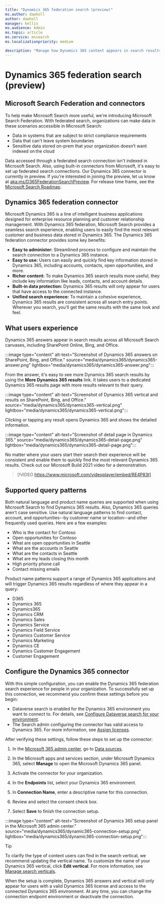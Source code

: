 ```yaml
---
title: "Dynamics 365 federation search (preview)"
ms.author: dawholl
author: dawholl
manager: kellis
ms.audience: Admin
ms.topic: article
ms.service: mssearch
ms.localizationpriority: medium

description: "Manage how Dynamics 365 content appears in search results"
---
```

# Dynamics 365 federation search (preview)

## Microsoft Search Federation and connectors

To help make Microsoft Search more useful, we're introducing Microsoft Search Federation. With federated search, organizations can make data in these scenarios accessible in Microsoft Search:

* Data in systems that are subject to strict compliance requirements
* Data that can't leave system boundaries
* Sensitive data stored on-prem that your organization doesn’t want indexed on the cloud

Data accessed through a federated search connection isn't indexed in Microsoft Search. Also, using built-in connectors from Microsoft, it's easy to set up federated search connections. Our Dynamics 365 connector is currently in preview. If you're interested in joining the preview, let us know at [aka.ms/D365FederationSearchPreview](https://aka.ms/D365FederationSearchPreview). For release time frame, see the [Microsoft Search Roadmap](https://www.microsoft.com/microsoft-365/roadmap?filters=Microsoft%20Search).

## Dynamics 365 federation connector

Microsoft Dynamics 365 is a line of intelligent business applications designed for enterprise resource planning and customer relationship management. With Dynamics 365 federation, Microsoft Search provides a seamless search experience, enabling users to easily find the most relevant customer and business data stored in Dynamics 365. The Dynamics 365 federation connector provides some key benefits:

* **Easy to administer:** Streamlined process to configure and maintain the search connection to a Dynamics 365 instance.
* **Easy to use:** Users can easily and quickly find key information stored in Dynamics 365, including accounts, contacts, open opportunities, and more.
* **Richer content:** To make Dynamics 365 search results more useful, they include key information like leads, contacts, and account details.
* **Built-in data protection:** Dynamics 365 results will only appear for users that have access to the connected instance.
* **Unified search experience:** To maintain a cohesive experience, Dynamics 365 results are consistent across all search entry points. Wherever you search, you'll get the same results with the same look and feel.

## What users experience

Dynamics 365 answers appear in search results across all Microsoft Search canvases, including SharePoint Online, Bing, and Office.

:::image type="content" alt-text="Screenshot of Dynamics 365 answers on SharePoint, Bing, and Office." source="media/dynamics365/dynamics365-answer.png" lightbox="media/dynamics365/dynamics365-answer.png":::

From the answer, it's easy to see more Dynamics 365 search results by using the **More Dynamics 365 results** link. It takes users to a dedicated Dynamics 365 results page with more results relevant to their query.

:::image type="content" alt-text="Screenshot of Dynamics 365 vertical and results on SharePoint, Bing, and Office." source="media/dynamics365/dynamics365-vertical.png" lightbox="media/dynamics365/dynamics365-vertical.png":::

Clicking or tapping any result opens Dynamics 365 and shows the detailed information.

:::image type="content" alt-text="Screenshot of detail page in Dynamics 365." source="media/dynamics365/dynamics365-detail-page.png" lightbox="media/dynamics365/dynamics365-detail-page.png":::

No matter where your users start their search their experience will be consistent and enable them to quickly find the most relevant Dynamics 365 results. Check out our Microsoft Build 2021 video for a demonstration.

> [!VIDEO https://www.microsoft.com/videoplayer/embed/RE4P83t]

## Supported query patterns

Both natural language and product name queries are supported when using Microsoft Search to find Dynamics 365 results. Also, Dynamics 365 queries aren't case sensitive. Use natural language patterns to find contact, account, and opportunities--by customer name or location--and other frequently used queries. Here are a few examples:

* Who is the contact for Contoso
* Open opportunities for Contoso
* What are open opportunities in Seattle
* What are the accounts in Seattle
* What are the contacts in Seattle
* What are my leads closing this month
* High priority phone call
* Contact missing emails

Product name patterns support a range of Dynamics 365 applications and will trigger Dynamics 365 results regardless of where they appear in a query:

* D365
* Dynamics 365
* Dynamics365
* Dynamics CRM
* Dynamics Sales
* Dynamics Service
* Dynamics Field Service
* Dynamics Customer Service
* Dynamics Marketing
* Dynamics CE
* Dynamics Customer Engagement
* Customer Engagement

## Configure the Dynamics 365 connector

With this simple configuration, you can enable the Dynamics 365 federation search experience for people in your organization. To successfully set up this connection, we recommend you confirm these settings before you begin:

* Dataverse search is enabled for the Dynamics 365 environment you want to connect to. For details, see [Configure Dataverse search for your environment](/power-platform/admin/configure-relevance-search-organization).
* The Search admin configuring the connector has valid access to Dynamics 365. For more information, see [Assign licenses](/power-platform/admin/assign-licenses).

After verifying these settings, follow these steps to set up the connector:

1. In the [Microsoft 365 admin center](https://admin.microsoft.com), go to [Data sources](https://admin.microsoft.com/Adminportal/Home#/MicrosoftSearch/connectors).

2. In the Microsoft apps and services section, under Microsoft Dynamics 365, select **Manage** to open the Microsoft Dynamics 365 panel.

3. Activate the connector for your organization.

4. In the **Endpoints** list, select your Dynamics 365 environment.

5. In **Connection Name**, enter a descriptive name for this connection.

6. Review and select the consent check box.

7. Select **Save** to finish the connection setup.

:::image type="content" alt-text="Screenshot of Dynamics 365 setup panel in the Microsoft 365 admin center." source="media/dynamics365/dynamic365-connection-setup.png" lightbox="media/dynamics365/dynamic365-connection-setup.png":::

> [!TIP]
> To clarify the type of content users can find in the search vertical, we recommend updating the vertical name. To customize the name of your Dynamics 365 vertical, click **Edit vertical**. For more information, see [Manage search verticals](/microsoftsearch/manage-verticals).

When the setup is complete, Dynamics 365 answers and vertical will only appear for users with a valid Dynamics 365 license and access to the connected Dynamics 365 environment. At any time, you can change the connection endpoint environment or deactivate the connection.
